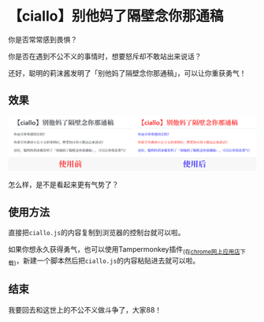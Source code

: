 # 【ciallo】别他妈了隔壁念你那通稿

你是否常常感到畏惧？

你是否在遇到不公不义的事情时，想要怒斥却不敢站出来说话？

还好，聪明的莉沫酱发明了「别他妈了隔壁念你那通稿」，可以让你重获勇气！


## 效果

![样例.jpg](样例.jpg)

怎么样，是不是看起来更有气势了？

## 使用方法

直接把`ciallo.js`的内容复制到浏览器的控制台就可以啦。

如果你想永久获得勇气，也可以使用Tampermonkey插件<sub>(在[chrome网上应用店](https://chrome.google.com/webstore/detail/tampermonkey/dhdgffkkebhmkfjojejmpbldmpobfkfo?hl=zh-CN)下载)</sub>，新建一个脚本然后把`ciallo.js`的内容粘贴进去就可以啦。


## 结束

我要回去和这世上的不公不义做斗争了，大家88！

